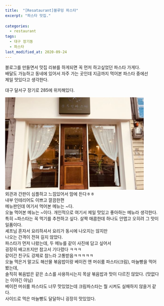```yaml
---
title:  "[Resataurant]블루밍 파스타"
excerpt: "파스타 맛집."

categories:
  - restaurant
tags:
  - 대구 장기동 
  - 파스타
last_modified_at: 2020-09-24
---
```


블로그를 만들면서 맛집 리뷰를 하게되면 꼭 먼저 하고싶었던 파스타 가게다.   
배달도 가능하고 동네에 있어서 자주 가는 곳인데 지금까지 먹어본 파스타 중에선   
제일 맛있다고 생각한다.   
   
<!-- * 카카오맵 - 지도퍼가기 -->
<!-- 1. 지도 노드 -->
<div id="daumRoughmapContainer1602410447015" class="root_daum_roughmap root_daum_roughmap_landing"></div>

<!--
	2. 설치 스크립트
	* 지도 퍼가기 서비스를 2개 이상 넣을 경우, 설치 스크립트는 하나만 삽입합니다.
-->
<script charset="UTF-8" class="daum_roughmap_loader_script" src="https://ssl.daumcdn.net/dmaps/map_js_init/roughmapLoader.js"></script>

<!-- 3. 실행 스크립트 -->
<script charset="UTF-8">
	new daum.roughmap.Lander({
		"timestamp" : "1602410447015",
		"key" : "22e2b",
		"mapWidth" : "600",
		"mapHeight" : "300"
	}).render();
</script>
   
대구 달서구 장기로 285에 위치해있다.   
   
<img src="/assets/images/블루밍 외관.jpg" width="450px" height="300px" title="블루밍 외관" alt="블루밍 외관"></img><br/>
외관과 간판이 심플하고 느낌있어서 맘에 든다ㅎㅎ   
내부 인테리어도 이쁘고 깔끔한편   
메뉴판인데 여기서 먹어본 메뉴는 ~다.   
오늘 먹어본 메뉴는 ~이다. 개인적으로 여기서 제일 맛있고 좋아하는 메뉴라 생각한다.   
특히 ~파스타는 꼭 먹기를 추천하고 싶다. 살짝 매콤한데 하나도 안맵고 오히려 그 맛이 일품이다.   
셰프님 혼자서 요리하셔서 요리가 동시에 나오지는 않지만   
나오는 간격이 전혀 길지 않았다.   
파스타가 먼저 나왔는데, 두 메뉴를 같이 사진에 담고 싶어서   
굉장히 배고프지만 참고서 기다렸다 ㅋㅋㅋ   
같이간 친구도 강제로 참느라 고통받음ㅋㅋㅋㅋㅋ   
오늘 먹은거 말고도 해산물 볶음밥이랑 베이컨 앤 머쉬룸 파스타(크림), 마늘빵을 먹어봤는데,   
솔직히 볶음밥은 같은 소스를 사용하시는지 목살 볶음밥과 맛이 다르진 않았다. (맛없다는 이야긴 아님)   
베이컨 머쉬룸 파스타도 너무 맛있었는데 크림파스타는 뭘 시켜도 실패하지 않을거 같다.   
사이드로 먹은 마늘빵도 달달하니 굉장히 맛있었다.